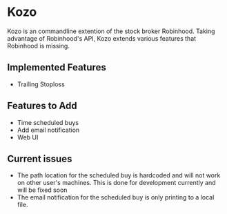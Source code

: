 # Kozo
Kozo is an commandline extention of the stock broker Robinhood. Taking advantage of Robinhood's API, Kozo extends various features that Robinhood is missing.
## Implemented Features
- Trailing Stoploss
## Features to Add
- Time scheduled buys
- Add email notification
- Web UI
## Current issues
- The path location for the scheduled buy is hardcoded and will not work
on other user's machines. This is done for development currently and will
be fixed soon
- The email notification for the scheduled buy is only printing to a local file.
